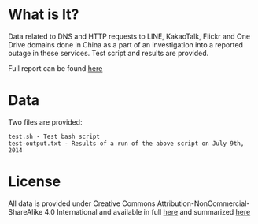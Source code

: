 What is It?
============

Data related to DNS and HTTP requests to LINE, KakaoTalk, Flickr and One Drive domains done in China as a part of 
an investigation into a reported outage in these services.  Test script and results are provided.

Full report can be found [here](https://citizenlab.org/2014/07/line-kakaotalk-disruptions-china)

Data
=====

Two files are provided:

	test.sh - Test bash script
	test-output.txt - Results of a run of the above script on July 9th, 2014

License
========

All data is provided under Creative Commons
Attribution-NonCommercial-ShareAlike 4.0 International and available in full
[here](https://creativecommons.org/licenses/by-nc-sa/4.0/legalcode) and summarized
[here](https://creativecommons.org/licenses/by-nc-sa/4.0/)


